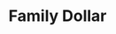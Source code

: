 ---
title: "Family Dollar"
url: /indianapolis/family-dollar-west-michigan-street/
shop: Kramladen
---